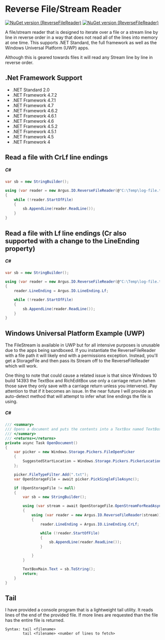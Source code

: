 # Reverse File/Stream Reader

[![NuGet version (ReverseFileReader)](https://img.shields.io/badge/nuget-v2019.4.7.1-blue.svg?style=flat-square)](https://www.nuget.org/packages/Argus.IO.ReverseFileReader/)
[![NuGet version (ReverseFileReader)](https://img.shields.io/github/license/blakepell/argus.io.reversefilereader.svg?style=flat-square)](https://github.com/blakepell/Argus.IO.ReverseFileReader/blob/master/LICENSE)

A file/stream reader that is designed to iterate over a file or a stream line by line in reverse order 
in a way that does not read all of the lines into memory at one time.  This supports .NET Standard, 
the full framework as well as the Windows Universal Platform (UWP) apps.

Although this is geared towards files it will read any Stream line by line in reverse order.

## .Net Framework Support

- .NET Standard 2.0
- .NET Framework 4.7.2
- .NET Framework 4.7.1
- .NET Framework 4.7
- .NET Framework 4.6.2
- .NET Framework 4.6.1
- .NET Framework 4.6
- .NET Framework 4.5.2
- .NET Framework 4.5.1
- .NET Framework 4.5
- .NET Framework 4

## Read a file with CrLf line endings

##### C#

```csharp
var sb = new StringBuilder();

using (var reader = new Argus.IO.ReverseFileReader(@"C:\Temp\log-file.txt"))
{
    while (!reader.StartOfFile)
    {
        sb.AppendLine(reader.ReadLine());
    }
}
```
## Read a file with Lf line endings (Cr also supported with a change to the LineEnding property)

##### C#

```csharp
var sb = new StringBuilder();

using (var reader = new Argus.IO.ReverseFileReader(@"C:\Temp\log-file.txt"))
{
    reader.LineEnding = Argus.IO.LineEnding.Lf;

    while (!reader.StartOfFile)
    {
        sb.AppendLine(reader.ReadLine());
    }
}
```
## Windows Universal Platform Example (UWP)

The FileStream is available in UWP but for all intensive purposes is unusable due to the
apps being sandboxed.  If you instantiate the ReverseFileReader with a file path it will
likely end with a permissions exception.  Instead, you'll get a StorageFile and then pass
its Stream off to the ReverseFileReader which will work.

One thing to note that could cause a related issue is that since Windows 10 build 14393 the
TextBox and RichEditBox use only a carriage return (when those save they only save with a
carriage return unless you intervene).  Pay attention to that if it becomes an issue.  In
the near future I will provide an auto-detect method that will attempt to infer what line
endings the file is using.

##### C#

```csharp
/// <summary>
/// Opens a document and puts the contents into a TextBox named TextBoxMain.
/// </summary>
/// <returns></returns>
private async Task OpenDocument()
{
    var picker = new Windows.Storage.Pickers.FileOpenPicker
    {
        SuggestedStartLocation = Windows.Storage.Pickers.PickerLocationId.DocumentsLibrary
    };

    picker.FileTypeFilter.Add(".txt");
    var OpenStorageFile = await picker.PickSingleFileAsync();

    if (OpenStorageFile != null)
    {
        var sb = new StringBuilder();

        using (var stream = await OpenStorageFile.OpenStreamForReadAsync())
        {
            using (var reader = new Argus.IO.ReverseFileReader(stream))
            {
                reader.LineEnding = Argus.IO.LineEnding.CrLf;

                while (!reader.StartOfFile)
                {
                    sb.AppendLine(reader.ReadLine());
                }

            }
        }

        TextBoxMain.Text = sb.ToString();
        return;
    }
}
```
## Tail

I have provided a console program that is a lightweight tail utility.  It reads lines of the end
of the provided file.  If more lines are requested than the file has the entire file is returned.

```
Syntax: tail <filename>
        tail <filename> <number of lines to fetch>
```
